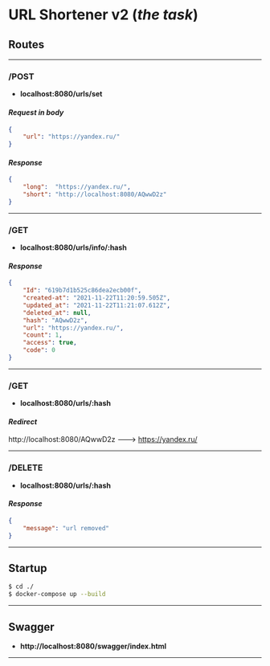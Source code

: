 # URL Shortener v2 (*the task*)

## Routes

 ***

### /POST

- **localhost:8080/urls/set**

#### *Request in body*

```json
{
    "url": "https://yandex.ru/"
}
```

#### *Response*

```json
{
    "long":  "https://yandex.ru/",
    "short": "http://localhost:8080/AQwwD2z"
}
```

***

### /GET

- **localhost:8080/urls/info/:hash**

#### *Response*

```json
{
    "Id": "619b7d1b525c86dea2ecb00f",
    "created-at": "2021-11-22T11:20:59.505Z",
    "updated_at": "2021-11-22T11:21:07.612Z",
    "deleted_at": null,
    "hash": "AQwwD2z",
    "url": "https://yandex.ru/",
    "count": 1,
    "access": true,
    "code": 0
}
```

 ***

### /GET

- **localhost:8080/urls/:hash**

#### *Redirect*

http://localhost:8080/AQwwD2z ---> https://yandex.ru/

 ***

### /DELETE

- **localhost:8080/urls/:hash**

#### *Response*

```json
{
    "message": "url removed"
}
```

 ***

## Startup

```sh
$ cd ./
$ docker-compose up --build
```
 ***

## Swagger
- **http://localhost:8080/swagger/index.html**
***
